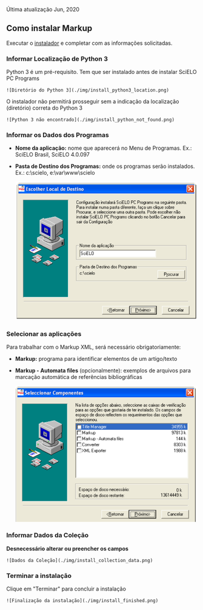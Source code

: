 
Última atualização Jun, 2020

## Como instalar Markup

Executar o [instalador](download_markup_xml) e completar com as informações solicitadas.


### Informar Localização de Python 3

Python 3 é um pré-requisito. Tem que ser instalado antes de instalar SciELO PC Programs

    ![Diretório do Python 3](./img/install_python3_location.png)


O instalador não permitirá prosseguir sem a indicação da localização (diretório) correta do Python 3

    ![Python 3 não encontrado](./img/install_python_not_found.png)


### Informar os Dados dos Programas

- **Nome da aplicação:** nome que aparecerá no Menu de Programas. Ex.: SciELO Brasil, SciELO 4.0.097
- **Pasta de Destino dos Programas:** onde os programas serão instalados. Ex.: c:\\scielo, e:\\var\\www\\scielo 

    ![Diretório de instalação para os programas](./img/install_programs.png)


### Selecionar as aplicações

Para trabalhar com o Markup XML, será necessário obrigatoriamente:

- **Markup:** programa para identificar elementos de um artigo/texto
- **Markup - Automata files** (opcionalmente): exemplos de arquivos para marcação automática de referências bibliográficas

    ![Seleção dos componentes](./img/install_components.png)


### Informar Dados da Coleção

**Desnecessário alterar ou preencher os campos**

    ![Dados da Coleção](./img/install_collection_data.png)


### Terminar a instalação

Clique em "Terminar" para concluir a instalação

    ![Finalização da instalação](./img/install_finished.png)

